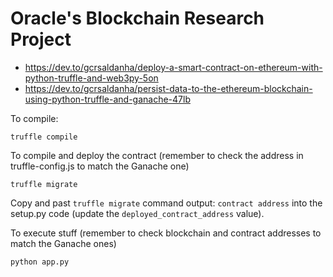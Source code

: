 # Oracle's Blockchain Research Project

- https://dev.to/gcrsaldanha/deploy-a-smart-contract-on-ethereum-with-python-truffle-and-web3py-5on
- https://dev.to/gcrsaldanha/persist-data-to-the-ethereum-blockchain-using-python-truffle-and-ganache-47lb

To compile:
```
truffle compile
```

To compile and deploy the contract (remember to check the address in truffle-config.js to match the Ganache one)
```
truffle migrate
```

Copy and past `truffle migrate` command output: `contract address` into the setup.py code (update the `deployed_contract_address` value).

To execute stuff (remember to check blockchain and contract addresses to match the Ganache ones)
```
python app.py
```